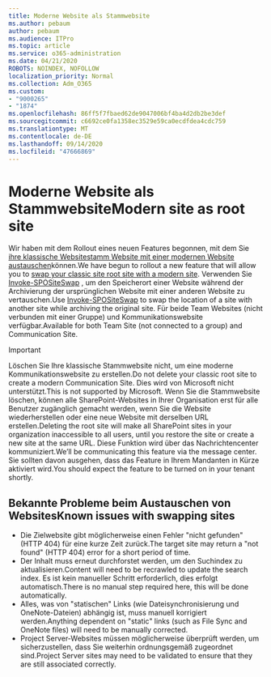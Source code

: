 ```yaml
---
title: Moderne Website als Stammwebsite
ms.author: pebaum
author: pebaum
ms.audience: ITPro
ms.topic: article
ms.service: o365-administration
ms.date: 04/21/2020
ROBOTS: NOINDEX, NOFOLLOW
localization_priority: Normal
ms.collection: Adm_O365
ms.custom:
- "9000265"
- "1874"
ms.openlocfilehash: 86ff5f7fbaed62de9047006bf4ba4d2db2be3def
ms.sourcegitcommit: c6692ce0fa1358ec3529e59ca0ecdfdea4cdc759
ms.translationtype: MT
ms.contentlocale: de-DE
ms.lasthandoff: 09/14/2020
ms.locfileid: "47666869"
---
```

# <a name="modern-site-as-root-site"></a><span data-ttu-id="c7168-102">Moderne Website als Stammwebsite</span><span class="sxs-lookup"><span data-stu-id="c7168-102">Modern site as root site</span></span>

<span data-ttu-id="c7168-103">Wir haben mit dem Rollout eines neuen Features begonnen, mit dem Sie [ihre klassische Websitestamm Website mit einer modernen Website austauschen](https://docs.microsoft.com/sharepoint/modern-root-site)können.</span><span class="sxs-lookup"><span data-stu-id="c7168-103">We have begun to rollout a new feature that will allow you to [swap your classic site root site with a modern site](https://docs.microsoft.com/sharepoint/modern-root-site).</span></span> <span data-ttu-id="c7168-104">Verwenden Sie [Invoke-SPOSiteSwap](https://docs.microsoft.com/powershell/module/sharepoint-online/invoke-spositeswap?view=sharepoint-ps) , um den Speicherort einer Website während der Archivierung der ursprünglichen Website mit einer anderen Website zu vertauschen.</span><span class="sxs-lookup"><span data-stu-id="c7168-104">Use [Invoke-SPOSiteSwap](https://docs.microsoft.com/powershell/module/sharepoint-online/invoke-spositeswap?view=sharepoint-ps) to swap the location of a site with another site while archiving the original site.</span></span> <span data-ttu-id="c7168-105">Für beide Team Websites (nicht verbunden mit einer Gruppe) und Kommunikationswebsite verfügbar.</span><span class="sxs-lookup"><span data-stu-id="c7168-105">Available for both Team Site (not connected to a group) and Communication Site.</span></span>

>[!Important]
> <span data-ttu-id="c7168-106">Löschen Sie Ihre klassische Stammwebsite nicht, um eine moderne Kommunikationswebsite zu erstellen.</span><span class="sxs-lookup"><span data-stu-id="c7168-106">Do not delete your classic root site to create a modern Communication Site.</span></span> <span data-ttu-id="c7168-107">Dies wird von Microsoft nicht unterstützt.</span><span class="sxs-lookup"><span data-stu-id="c7168-107">This is not supported by Microsoft.</span></span> <span data-ttu-id="c7168-108">Wenn Sie die Stammwebsite löschen, können alle SharePoint-Websites in Ihrer Organisation erst für alle Benutzer zugänglich gemacht werden, wenn Sie die Website wiederherstellen oder eine neue Website mit derselben URL erstellen.</span><span class="sxs-lookup"><span data-stu-id="c7168-108">Deleting the root site will make all SharePoint sites in your organization inaccessible to all users, until you restore the site or create a new site at the same URL.</span></span> <span data-ttu-id="c7168-109">Diese Funktion wird über das Nachrichtencenter kommuniziert.</span><span class="sxs-lookup"><span data-stu-id="c7168-109">We’ll be communicating this feature via the message center.</span></span> <span data-ttu-id="c7168-110">Sie sollten davon ausgehen, dass das Feature in Ihrem Mandanten in Kürze aktiviert wird.</span><span class="sxs-lookup"><span data-stu-id="c7168-110">You should expect the feature to be turned on in your tenant shortly.</span></span>

## <a name="known-issues-with-swapping-sites"></a><span data-ttu-id="c7168-111">Bekannte Probleme beim Austauschen von Websites</span><span class="sxs-lookup"><span data-stu-id="c7168-111">Known issues with swapping sites</span></span>
- <span data-ttu-id="c7168-112">Die Zielwebsite gibt möglicherweise einen Fehler "nicht gefunden" (HTTP 404) für eine kurze Zeit zurück.</span><span class="sxs-lookup"><span data-stu-id="c7168-112">The target site may return a "not found" (HTTP 404) error for a short period of time.</span></span>
- <span data-ttu-id="c7168-113">Der Inhalt muss erneut durchforstet werden, um den Suchindex zu aktualisieren.</span><span class="sxs-lookup"><span data-stu-id="c7168-113">Content will need to be recrawled to update the search index.</span></span> <span data-ttu-id="c7168-114">Es ist kein manueller Schritt erforderlich, dies erfolgt automatisch.</span><span class="sxs-lookup"><span data-stu-id="c7168-114">There is no manual step required here, this will be done automatically.</span></span>
- <span data-ttu-id="c7168-115">Alles, was von "statischen" Links (wie Dateisynchronisierung und OneNote-Dateien) abhängig ist, muss manuell korrigiert werden.</span><span class="sxs-lookup"><span data-stu-id="c7168-115">Anything dependent on "static" links (such as File Sync and OneNote files) will need to be manually corrected.</span></span>
- <span data-ttu-id="c7168-116">Project Server-Websites müssen möglicherweise überprüft werden, um sicherzustellen, dass Sie weiterhin ordnungsgemäß zugeordnet sind.</span><span class="sxs-lookup"><span data-stu-id="c7168-116">Project Server sites may need to be validated to ensure that they are still associated correctly.</span></span> 
